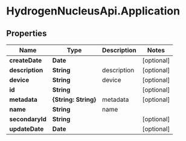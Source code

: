 # HydrogenNucleusApi.Application

## Properties
Name | Type | Description | Notes
------------ | ------------- | ------------- | -------------
**createDate** | **Date** |  | [optional] 
**description** | **String** | description | [optional] 
**device** | **String** | device | [optional] 
**id** | **String** |  | [optional] 
**metadata** | **{String: String}** | metadata | [optional] 
**name** | **String** | name | 
**secondaryId** | **String** |  | [optional] 
**updateDate** | **Date** |  | [optional] 



